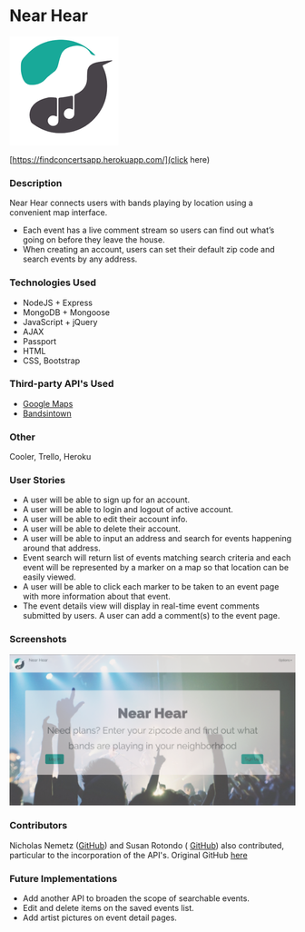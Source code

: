# Near Hear

![](public/favicon.ico)

[https://findconcertsapp.herokuapp.com/](click here)

### Description

Near Hear connects users with bands playing by location using a convenient map interface.

* Each event has a live comment stream so users can find out what’s going on before they leave the house.
* When creating an account, users can set their default zip code and search events by any address.

### Technologies Used

* NodeJS + Express
* MongoDB + Mongoose
* JavaScript + jQuery
* AJAX
* Passport
* HTML
* CSS, Bootstrap

### Third-party API's Used
* [Google Maps](https://developers.google.com/maps/documentation/javascript/)
* [Bandsintown](https://www.bandsintown.com/api/overview)

### Other
Cooler, Trello, Heroku

### User Stories
* A user will be able to sign up for an account.
* A user will be able to login and logout of active account.
* A user will be able to edit their account info.
* A user will be able to delete their account.
* A user will be able to input an address and search for events happening around that address.
* Event search will return list of events matching search criteria and each event will be represented by a marker on a map so that location can be easily viewed.
* A user will be able to click each marker to be taken to an event page with more information about that event.
* The event details view will display in real-time event comments submitted by users. A user can add a comment(s) to the event page.

### Screenshots
![](landing-page.png)

### Contributors
Nicholas Nemetz ([GitHub](https://github.com/nem1230)) and Susan Rotondo ( [GitHub](https://github.com/susanrotondo)) also contributed, particular to the incorporation of the API's. Original GitHub [here](https://github.com/jjkeith/Project3)


### Future Implementations

* Add another API to broaden the scope of searchable events.
* Edit and delete items on the saved events list.
* Add artist pictures on event detail pages.
